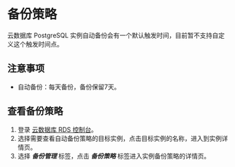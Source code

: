 # 备份策略
云数据库 PostgreSQL 实例自动备份会有一个默认触发时间，目前暂不支持自定义这个触发时间点。

## 注意事项
* 自动备份：每天备份，备份保留7天。

## 查看备份策略
1. 登录 [云数据库 RDS 控制台](https://rds-console.jdcloud.com/database)。
2. 选择需要查看自动备份策略的目标实例，点击目标实例的名称，进入到实例详情页。
3. 选择 ***备份管理*** 标签，点击 ***备份策略*** 标签进入实例备份策略的详情页。

